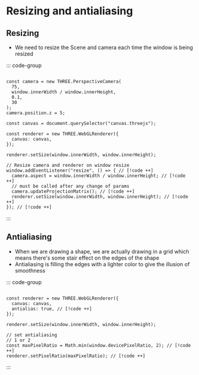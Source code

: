 # Resizing and antialiasing

## Resizing

- We need to resize the Scene and camera each time the window is being resized

::: code-group

```js:line-numbers [main.js]

const camera = new THREE.PerspectiveCamera(
  75,
  window.innerWidth / window.innerHeight,
  0.1,
  30
);
camera.position.z = 5;

const canvas = document.querySelector("canvas.threejs");

const renderer = new THREE.WebGLRenderer({
  canvas: canvas,
});

renderer.setSize(window.innerWidth, window.innerHeight);

// Resize camera and renderer on window resize
window.addEventListener("resize", () => { // [!code ++]
  camera.aspect = window.innerWidth / window.innerHeight; // [!code ++]
  // must be called after any change of params
  camera.updateProjectionMatrix(); // [!code ++]
  renderer.setSize(window.innerWidth, window.innerHeight); // [!code ++]
}); // [!code ++]

```

:::

## Antialiasing

- When we are drawing a shape, we are actually drawing in a grid which means there's some stair effect on the edges of the shape
- Antialiasing is filling the edges with a lighter color to give the illusion of smoothness

::: code-group

```js:line-numbers [main.js]

const renderer = new THREE.WebGLRenderer({
  canvas: canvas,
  antialias: true, // [!code ++]
});

renderer.setSize(window.innerWidth, window.innerHeight);

// set antialiasing
// 1 or 2
const maxPixelRatio = Math.min(window.devicePixelRatio, 2); // [!code ++]
renderer.setPixelRatio(maxPixelRatio); // [!code ++]

```

:::
